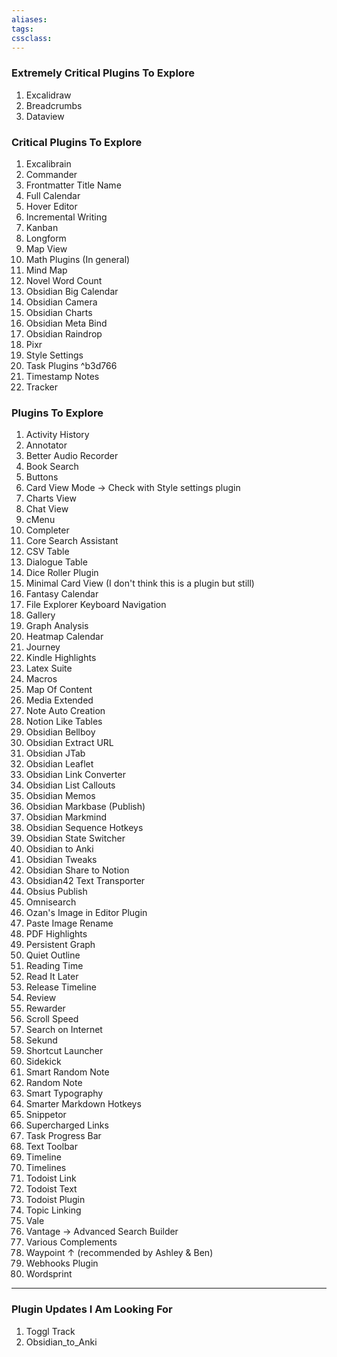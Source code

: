 ```yaml
---
aliases:
tags: 
cssclass:
---
```


### Extremely Critical Plugins To Explore
1. Excalidraw
2. Breadcrumbs
3. Dataview

### Critical Plugins To Explore 
1. Excalibrain
2. Commander
3. Frontmatter Title Name
4. Full Calendar
5. Hover Editor
6. Incremental Writing
7. Kanban
8. Longform
9. Map View
10. Math Plugins (In general)
11. Mind Map
12. Novel Word Count
13. Obsidian Big Calendar
14. Obsidian Camera
15. Obsidian Charts
16. Obsidian Meta Bind
17. Obsidian Raindrop
18. Pixr
19. Style Settings
20. Task Plugins ^b3d766
21. Timestamp Notes
22. Tracker

### Plugins To Explore
1. Activity History
2. Annotator
3. Better Audio Recorder
4. Book Search
5. Buttons
6. Card View Mode → Check with Style settings plugin
7. Charts View
8. Chat View
9. cMenu
10. Completer
11. Core Search Assistant
12. CSV Table 
13. Dialogue Table
14. Dice Roller Plugin
15. Minimal Card View (I don't think this is a plugin but still)
16. Fantasy Calendar 
17. File Explorer Keyboard Navigation
18. Gallery
19. Graph Analysis
20. Heatmap Calendar
21. Journey
22. Kindle Highlights
23. Latex Suite
24. Macros
25. Map Of Content
26. Media Extended
27. Note Auto Creation
28. Notion Like Tables
29. Obsidian Bellboy
30. Obsidian Extract URL
31. Obsidian JTab
32. Obsidian Leaflet
33. Obsidian Link Converter
34. Obsidian List Callouts
35. Obsidian Memos
36. Obsidian Markbase (Publish)
37. Obsidian Markmind
38. Obsidian Sequence Hotkeys
39. Obsidian State Switcher
40. Obsidian to Anki
41. Obsidian Tweaks
42. Obsidian Share to Notion
43. Obsidian42 Text Transporter
44. Obsius Publish
45. Omnisearch
46. Ozan's Image in Editor Plugin
47. Paste Image Rename
48. PDF Highlights
49. Persistent Graph
50. Quiet Outline 
51. Reading Time
52. Read It Later
53. Release Timeline
54. Review
55. Rewarder
56. Scroll Speed
57. Search on Internet
58. Sekund
59. Shortcut Launcher
60. Sidekick
61. Smart Random Note
62. Random Note
63. Smart Typography
64. Smarter Markdown Hotkeys
65. Snippetor
66. Supercharged Links
67. Task Progress Bar
68. Text Toolbar
69. Timeline
70. Timelines
71. Todoist Link
72. Todoist Text
73. Todoist Plugin
74. Topic Linking
75. Vale
76. Vantage → Advanced Search Builder
77. Various Complements
78. Waypoint ↑ (recommended by Ashley & Ben)
79. Webhooks Plugin
80. Wordsprint

---
### Plugin Updates I Am Looking For
1. Toggl Track
2. Obsidian_to_Anki
